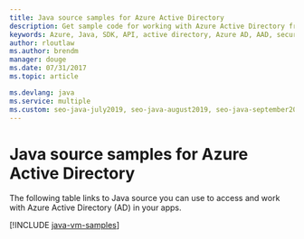 ```yaml
---
title: Java source samples for Azure Active Directory
description: Get sample code for working with Azure Active Directory from your Java apps.
keywords: Azure, Java, SDK, API, active directory, Azure AD, AAD, security, log in, authentication, SSO, SAML
author: rloutlaw
ms.author: brendm
manager: douge
ms.date: 07/31/2017
ms.topic: article

ms.devlang: java
ms.service: multiple
ms.custom: seo-java-july2019, seo-java-august2019, seo-java-september2019
---
```


# Java source samples for Azure Active Directory

The following table links to Java source you can use to access and work with Azure Active Directory (AD) in your apps.

[!INCLUDE [java-vm-samples](includes/java-aad-samples.md)]